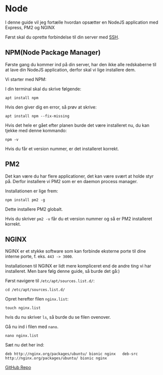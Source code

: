 Node
============
I denne guide vil jeg fortælle hvordan opsætter en NodeJS application med Express, PM2 og NGINX

Først skal du oprette forbindelse til din server med [SSH](#).

NPM(Node Package Manager)
-------------------------

Første gang du kommer ind på din server, har den ikke alle redskaberne til at lave din NodeJS application, derfor skal vi lige installere dem.

Vi starter med NPM:

I din terminal skal du skrive følgende:

`apt install npm`

Hvis den giver dig en error, så prøv at skrive:

`apt install npm --fix-missing`

Hvis det hele er gået efter planen burde det være installeret nu, du kan tjekke med denne kommando:

`npm -v`

Hvis du får et version nummer, er det installeret korrekt.

PM2
---

Det kan være du har flere applicationer, det kan være svært at holde styr på. Derfor installere vi PM2 som er en daemon process manager.

Installationen er lige frem:

`npm install pm2 -g`

Dette installere PM2 globalt.

Hvis du skriver `pm2 -v` får du et version nummer og så er PM2 installeret korrekt.

NGINX
-----

NGINX er et stykke software som kan forbinde eksterne porte til dine interne porte, f. eks. `443 -> 3000`.

Installationen til NGINX er lidt mere kompliceret end de andre ting vi har installeret. Men bare følg denne guide, så burde det gå:)

Først navigere til `/etc/apt/sources.list.d/`:

`cd /etc/apt/sources.list.d/`

Opret herefter filen `nginx.list`:

`touch nginx.list`

hvis du nu skriver `ls`, så burde du se filen ovenover.

Gå nu ind i filen med `nano`.

`nano nginx.list`

Sæt nu det her ind:

`deb http://nginx.org/packages/ubuntu/ bionic nginx  
deb-src http://nginx.org/packages/ubuntu/ bionic nginx`

[GitHub Repo](https://github.com/MJHC/ruslanServerGuide)